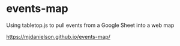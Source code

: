 # events-map
Using tabletop.js to pull events from a Google Sheet into a web map 

https://mjdanielson.github.io/events-map/
